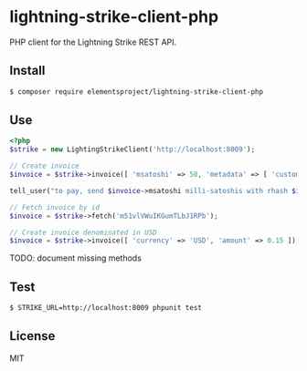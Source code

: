 # lightning-strike-client-php

PHP client for the Lightning Strike REST API.

## Install

```bash
$ composer require elementsproject/lightning-strike-client-php
```

## Use

```php
<?php
$strike = new LightingStrikeClient('http://localhost:8009');

// Create invoice
$invoice = $strike->invoice([ 'msatoshi' => 50, 'metadata' => [ 'customer' => 'Satoshi', 'products' => [ 'potato', 'chips' ] ] ]);

tell_user("to pay, send $invoice->msatoshi milli-satoshis with rhash $invoice->rhash, or copy the BOLT11 payment request: $invoice->payreq");

// Fetch invoice by id
$invoice = $strike->fetch('m51vlVWuIKGumTLbJ1RPb');

// Create invoice denominated in USD
$invoice = $strike->invoice([ 'currency' => 'USD', 'amount' => 0.15 ]);
```

TODO: document missing methods

## Test

```bash
$ STRIKE_URL=http://localhost:8009 phpunit test
```

## License
MIT
